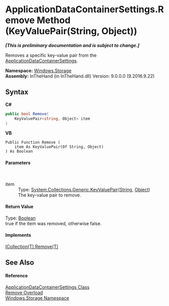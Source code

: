 # ApplicationDataContainerSettings.Remove Method (KeyValuePair(String, Object))
 _**\[This is preliminary documentation and is subject to change.\]**_

Removes a specific key-value pair from the <a href="T_Windows_Storage_ApplicationDataContainerSettings">ApplicationDataContainerSettings</a>.

**Namespace:**&nbsp;<a href="N_Windows_Storage">Windows.Storage</a><br />**Assembly:**&nbsp;InTheHand (in InTheHand.dll) Version: 9.0.0.0 (9.2016.9.22)

## Syntax

**C#**<br />
``` C#
public bool Remove(
	KeyValuePair<string, Object> item
)
```

**VB**<br />
``` VB
Public Function Remove ( 
	item As KeyValuePair(Of String, Object)
) As Boolean
```


#### Parameters
&nbsp;<dl><dt>item</dt><dd>Type: <a href="http://msdn2.microsoft.com/en-us/library/5tbh8a42" target="_blank">System.Collections.Generic.KeyValuePair</a>(<a href="http://msdn2.microsoft.com/en-us/library/s1wwdcbf" target="_blank">String</a>, <a href="http://msdn2.microsoft.com/en-us/library/e5kfa45b" target="_blank">Object</a>)<br />The key-value pair to remove.</dd></dl>

#### Return Value
Type: <a href="http://msdn2.microsoft.com/en-us/library/a28wyd50" target="_blank">Boolean</a><br />true if the item was removed, otherwise false.

#### Implements
<a href="http://msdn2.microsoft.com/en-us/library/bye7h94w" target="_blank">ICollection(T).Remove(T)</a><br />

## See Also


#### Reference
<a href="T_Windows_Storage_ApplicationDataContainerSettings">ApplicationDataContainerSettings Class</a><br /><a href="Overload_Windows_Storage_ApplicationDataContainerSettings_Remove">Remove Overload</a><br /><a href="N_Windows_Storage">Windows.Storage Namespace</a><br />